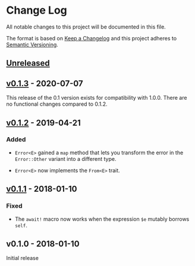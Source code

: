 # Change Log

All notable changes to this project will be documented in this file.

The format is based on [Keep a Changelog](http://keepachangelog.com/)
and this project adheres to [Semantic Versioning](http://semver.org/).

## [Unreleased]

## [v0.1.3] - 2020-07-07

This release of the 0.1 version exists for compatibility with 1.0.0.
There are no functional changes compared to 0.1.2.

## [v0.1.2] - 2019-04-21

### Added

- `Error<E>` gained a `map` method that lets you transform the error in the
  `Error::Other` variant into a different type.

- `Error<E>` now implements the `From<E>` trait.

## [v0.1.1] - 2018-01-10

### Fixed

- The `await!` macro now works when the expression `$e` mutably borrows `self`.

## v0.1.0 - 2018-01-10

Initial release

[Unreleased]: https://github.com/rust-embedded/nb/compare/v0.1.3...HEAD
[v0.1.3]: https://github.com/rust-embedded/nb/compare/v0.1.2...v0.1.3
[v0.1.2]: https://github.com/rust-embedded/nb/compare/v0.1.1...v0.1.2
[v0.1.1]: https://github.com/rust-embedded/nb/compare/v0.1.0...v0.1.1
